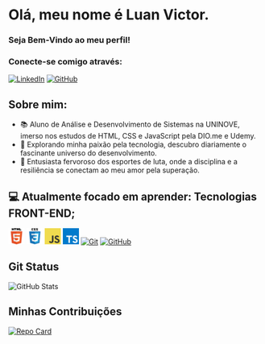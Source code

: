 # Olá, meu nome é Luan Victor.

### Seja Bem-Vindo ao meu perfil!

### Conecte-se comigo através:

[![LinkedIn](https://img.shields.io/badge/-LinkedIn-000?style=for-the-badge&logo=linkedin&logoColor=30A3DC)](https://www.linkedin.com/in/luan-vg-79386722b/)
[![GitHub](https://img.shields.io/badge/GitHub-000?style=for-the-badge&logo=github&logoColor=fff)](https://github.com/LuanVG/)

## Sobre mim:

- 📚 Aluno de Análise e Desenvolvimento de Sistemas na UNINOVE, imerso nos estudos de HTML, CSS e JavaScript pela DIO.me e Udemy.
- 🚀 Explorando minha paixão pela tecnologia, descubro diariamente o fascinante universo do desenvolvimento.
- 🥊 Entusiasta fervoroso dos esportes de luta, onde a disciplina e a resiliência se conectam ao meu amor pela superação.
  

## 💻 Atualmente focado em aprender: Tecnologias FRONT-END;

<code><img height="32" src="https://raw.githubusercontent.com/github/explore/80688e429a7d4ef2fca1e82350fe8e3517d3494d/topics/html/html.png" alt="HTML5"/></code>
<code><img height="32" src="https://raw.githubusercontent.com/github/explore/80688e429a7d4ef2fca1e82350fe8e3517d3494d/topics/css/css.png" alt="CSS"/></code>
<code><img height="32" src="https://raw.githubusercontent.com/github/explore/80688e429a7d4ef2fca1e82350fe8e3517d3494d/topics/javascript/javascript.png" alt="Javascript"/></code>
<code><img height="32" src="https://raw.githubusercontent.com/github/explore/80688e429a7d4ef2fca1e82350fe8e3517d3494d/topics/typescript/typescript.png" alt="Typescript"/></code>
[![Git](https://img.shields.io/badge/Git-000?style=for-the-badge&logo=git&logoColor=E94D5F)](https://git-scm.com/doc)
[![GitHub](https://img.shields.io/badge/GitHub-000?style=for-the-badge&logo=github&logoColor=30A3DC)](https://docs.github.com/)


## Git Status

![GitHub Stats](https://github-readme-stats.vercel.app/api?username=LuanVG&theme=transparent&bg_color=000&border_color=30A3DC&show_icons=true&icon_color=30A3DC&title_color=E94D5F&text_color=FFF&hide_title=true&hide=stars)

## Minhas Contribuições

[![Repo Card](https://github-readme-stats.vercel.app/api/pin/?username=LuanVG&repo=dio-lab-open-source&bg_color=000&border_color=30A3DC&show_icons=true&icon_color=30A3DC&title_color=E94D5F&text_color=FFF)](https://github.com/LuanVG/dio-lab-open-source)
